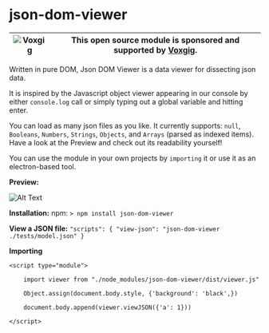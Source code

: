 # json-dom-viewer

| ![Voxgig](https://www.voxgig.com/res/img/vgt01r.png) | This open source module is sponsored and supported by [Voxgig](https://www.voxgig.com). |
| ---------------------------------------------------- | --------------------------------------------------------------------------------------- |

Written in pure DOM, Json DOM Viewer is a data viewer for dissecting json data.

It is inspired by the Javascript object viewer appearing in our console by either `console.log` call or simply typing out a global variable and hitting enter.

You can load as many json files as you like. It currently supports: `null`, `Booleans`, `Numbers`, `Strings`, `Objects`, and `Arrays` (parsed as indexed items). Have a look at the Preview and check out its readability yourself!

You can use the module in your own projects by `importing` it or use it as an electron-based tool.


**Preview:**

![Alt Text](https://raw.githubusercontent.com/BeAllAround/json-viewer/main/Preview.gif)

**Installation:**
        npm: `> npm install json-dom-viewer`

**View a JSON file:** 
        `"scripts": {
                "view-json": "json-dom-viewer ./tests/model.json"
        }`
        
**Importing**

``<script type="module">``

        import viewer from "./node_modules/json-dom-viewer/dist/viewer.js"
        
        Object.assign(document.body.style, {'background': 'black',})
        
        document.body.append(viewer.viewJSON({'a': 1}))
        
``</script>``
